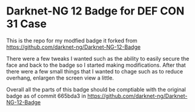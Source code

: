 # Darknet-NG 12 Badge for DEF CON 31 Case

This is the repo for my modfied badge it forked from https://github.com/darknet-ng/Darknet-NG-12-Badge

There were a few tweaks I wanted such as the ability to easily secure the face and back to the badge so I started making modifications.
After that there were a few small things that I wanted to chage such as to reduce overhang, enlargen the screen view a little.

Overall all the parts of this badge should be comptiable with the original badge as of commit 665bda3 in https://github.com/darknet-ng/Darknet-NG-12-Badge